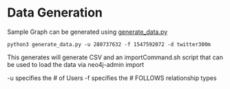 # Data Generation

Sample Graph can be generated using [generate_data.py](./datagen/generate_data.py)

```
python3 generate_data.py -u 280737632 -f 1547592072 -d twitter300m
```

This generates will generate CSV and an importCommand.sh script that can be used to load the data via neo4j-admin import

-u specifies the # of Users
-f specifies the # FOLLOWS relationship types
